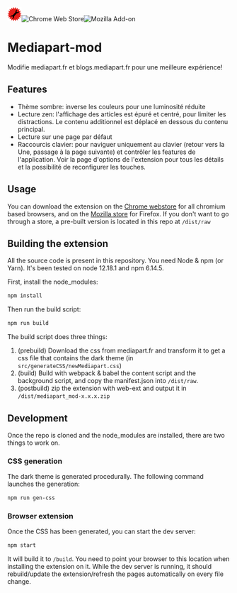 ![Mediapart Mod](public/mediapart-mod-32.png)![Chrome Web Store](https://img.shields.io/chrome-web-store/v/bcnknflnppgioakmddkbdjdpdlignpel?style=for-the-badge)![Mozilla Add-on](https://img.shields.io/amo/v/mediapart-mod?style=for-the-badge)

# Mediapart-mod

Modifie mediapart.fr et blogs.mediapart.fr pour une meilleure expérience!

## Features

- Thème sombre: inverse les couleurs pour une luminosité réduite
- Lecture zen: l'affichage des articles est épuré et centré, pour limiter les distractions. Le contenu additionnel est déplacé en dessous du contenu principal.
- Lecture sur une page par défaut
- Raccourcis clavier: pour naviguer uniquement au clavier (retour vers la Une, passage à la page suivante) et contrôler les features de l'application. Voir la page d'options de l'extension pour tous les détails et la possibilité de reconfigurer les touches.

## Usage

You can download the extension on the [Chrome webstore](https://chrome.google.com/webstore/detail/mediapart-mod/bcnknflnppgioakmddkbdjdpdlignpel) for all chromium based browsers, and on the [Mozilla store](https://addons.mozilla.org/en-US/firefox/addon/mediapart-mod/) for Firefox. If you don't want to go through a store, a pre-built version is located in this repo at `/dist/raw`

## Building the extension

All the source code is present in this repository. You need Node & npm (or Yarn). It's been tested on node 12.18.1 and npm 6.14.5.

First, install the node_modules:

```bash
npm install
```

Then run the build script:

```bash
npm run build
```

The build script does three things:

1. (prebuild) Download the css from mediapart.fr and transform it to get a css file that contains the dark theme (in `src/generateCSS/newMediapart.css`)
2. (build) Build with webpack & babel the content script and the background script, and copy the manifest.json into `/dist/raw`.
3. (postbuild) zip the extension with web-ext and output it in `/dist/mediapart_mod-x.x.x.zip`

## Development

Once the repo is cloned and the node_modules are installed, there are two things to work on.

### CSS generation

The dark theme is generated procedurally. The following command launches the generation:

```bash
npm run gen-css
```

### Browser extension

Once the CSS has been generated, you can start the dev server:

```bash
npm start
```

It will build it to `/build`. You need to point your browser to this location when installing the extension on it. While the dev server is running, it should rebuild/update the extension/refresh the pages automatically on every file change.
